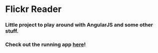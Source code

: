 # Flickr Reader

### Little project to play around with AngularJS and some other stuff.

### Check out the running app [here](http://tillreiter.github.io/flickr_reader/#/flickr/list)!